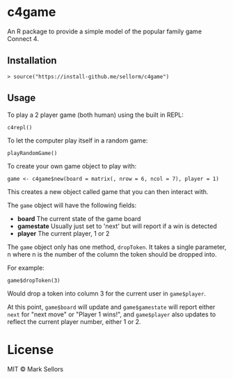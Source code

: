 # c4game

An R package to provide a simple model of the popular family game Connect 4.

## Installation

```
> source("https://install-github.me/sellorm/c4game")
```

## Usage

To play a 2 player game (both human) using the built in REPL:

```
c4repl()
```

To let the computer play itself in a random game:

```
playRandomGame()
```

To create your own game object to play with:

```
game <- c4game$new(board = matrix(, nrow = 6, ncol = 7), player = 1)
```

This creates a new object called game that you can then interact with.

The `game` object will have the following fields:

* **board** The current state of the game board
* **gamestate** Usually just set to 'next' but will report if a win is detected
* **player** The current player, 1 or 2

The `game` object only has one method, `dropToken`. It takes a single parameter, n where n is the number of the column the token should be dropped into.

For example:

```
game$dropToken(3)
```

Would drop a token into column 3 for the current user in `game$player`.

At this point, `game$board` will update and `game$gamestate` will report either `next` for "next move" or "Player 1 wins!", and `game$player` also updates to reflect the current player number, either 1 or 2.

# License

MIT © Mark Sellors
